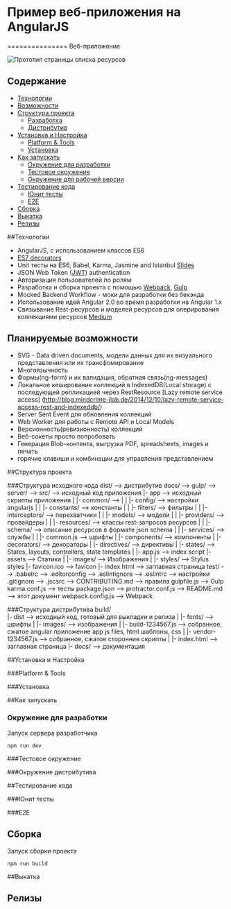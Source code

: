 # Пример веб-приложения на AngularJS
===============
Веб-приложение

![Прототип страницы списка ресурсов](./src/assets/images/prototypes/ResourceSearchFrom.jpg)

## Содержание
- [Технологии](#technologies)
- [Возможности](#features)
- [Структура проекта](#folder-structure)
    - [Разработка](#folder-structure-development)
    - [Дистрибутив](#folder-structure-production)
- [Установка и Настройка](#installation-and-configuration)
    - [Platform & Tools](#platform-and-tools)
    - [Установка](#installation)
- [Как запускать](#how-to-run)
    - [Окружение для разработки](#how-to-run-development) 
    - [Тестовое окружение](#how-to-run-test) 
    - [Окружение для рабочей версии](#how-to-run-production) 
- [Тестирование кода](#how-to-test)
    - [Юнит тесты](#how-to-test-unit) 
    - [E2E](#how-to-test-e2e) 
- [Сборка](#how-to-build)
- [Выкатка](#how-to-deploy)
- [Релизы](#how-to-release)

##<a name="technologies"></a>Технологии

* AngularJS, с использованием классов ES6
* [ES7 decorators](https://github.com/wycats/javascript-decorators)
* Unit тесты на ES6, Babel, Karma, Jasmine and Istanbul [Slides](http://slides.com/tomastrajan/angularjs-unit-testing-with-es6-modules)
* JSON Web Token ([JWT](http://jwt.io)) authentication
* Авторизация пользователей по ролям
* Разработка и сборка проекта с помощью [Webpack](https://webpack.github.io/), [Gulp](http://gulpjs.com/)
* Mocked Backend Workflow - моки для разработки без бекэнда
* Использование идей Angular 2.0 во время разработки на Angular 1.x
* Связывание Rest-ресурсов и моделей ресурсов для оперирования коллекциями ресурсов [Medium](https://slides.com/tomastrajan/component-and-model-pattern-for-angular-js)

## <a name="features"></a>Планируемые возможности

* SVG - Data driven documents, модели данных для их визуального представления или их трансфомирование
* Многоязычность
* Формы(ng-form) и их валидация, обратная связь(ng-messages)
* Локальное кеширование коллекций в IndexedDB(Local storage) с последующей репликацией через RestResource [Lazy remote service access] (http://blog.mindcrime-ilab.de/2014/12/10/lazy-remote-service-access-rest-and-indexeddb/)
* Server Sent Event для обновления коллекций
* Web Worker для работы с Remote API и Local Models
* Версионность(ревизионность) коллекций
* Веб-сокеты просто попробовать
* Генерация Blob-контента, выгрузка PDF, spreadsheets, images и печать
* горячие клавиши и комбинации для управления представлением

##<a name="folder-structure"></a>Структура проекта

###<a name="folder-structure-development"></a>Структура исходного кода
    dist/                               --> дистрибутив
    docs/                               --> 
    gulp/                               --> 
    server/                             --> 
    src/                                --> исходный код приложения
      |- app                            --> исходный скрипты приложения
      |  |- common/                     --> 
      |  |  |- config/                  --> настройки angularjs
      |  |  |- constants/               --> константы
      |  |  |- filters/                 --> фильтры
      |  |  |- interceptors/            --> перехватчики
      |  |  |- models/                  --> модели
      |  |  |- providers/               --> провайдеры
      |  |  |- resources/               --> классы rest-запросов ресурсов
      |  |  |- schema/                  --> описание ресурсов в формате json schema
      |  |  |- services/                --> службы
      |  |  |- common.js                --> шрифты
      |  |- components/                 --> компоненты
      |  |- decorators/                 --> декораторы
      |  |- directives/                 --> директивы
      |  |- states/                     --> States, layouts, controllers, state templates
      |  |- app.js                      --> index script
      |- assets                         --> Статика
      |  |- images/                     --> Изображения
      |  |- styles/                     --> Stylus styles
      |- favicon.ico                    --> favicon
      |- index.html                     --> заглавная страница
    test/                               --> 
    .babelrc                            --> 
    .editorconfig                       --> 
    .eslintignore                       --> 
    .eslintrc                           --> настройки
    .gitignore                          --> 
    .jscsrc                             --> 
    CONTRIBUTING.md                     --> правила 
    gulpfile.js                         --> Gulp
    karma.conf.js                       --> тесты
    package.json                        --> 
    protractor.conf.js                  --> 
    README.md                           --> этот документ
    webpack.config.js                   --> Webpack

###<a name="folder-structure-production"></a>Структура дистрибутива
    build/               
      |- dist                       --> исходный код, готовый для выкладки и релиза
      |  |- fonts/                     --> шрифты
      |  |- images/                    --> изображения
      |  |- build-1234567.js           --> собранное, сжатое angular приложение  app js files, html шаблоны, css
      |  |- vendor-1234567.js           --> собранное, сжатое сторонние скрипты
      |  |- index.html                 --> заглавная страница
      |- docs/                      --> документация  

##<a name="installation-and-configuration"></a>Установка и Настройка

###<a name="platform-and-tools"></a>Platform & Tools

###<a name="installation"></a>Установка
    
##<a name="how-to-run"></a>Как запускать

### <a name="how-to-run-development"></a>Окружение для разработки

Запуск сервера разработчика
```
npm run dev
```

###<a name="how-to-run-test"></a>Тестовое окружение

###<a name="how-to-run-production"></a>Окружение дистрибутива
    
##<a name="how-to-test"></a>Тестирование кода

###<a name="how-to-test-unit"></a>Юнит тесты 

###<a name="how-to-test-e2e"></a>E2E

## <a name="how-to-build"></a>Сборка

Запуск сборки проекта
```
npm run build  
```

##<a name="how-to-deploy"></a>Выкатка

## <a name="how-to-release"></a>Релизы
